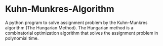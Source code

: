 # Kuhn-Munkres-Algorithm
A python program to solve assignment problem by the Kuhn–Munkres algorithm (The Hungarian Method). The Hungarian method is a combinatorial optimization algorithm that solves the assignment problem in polynomial time.
